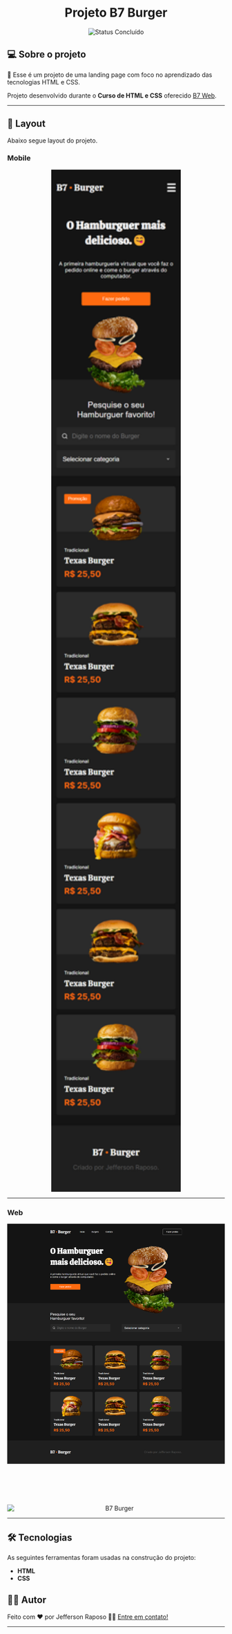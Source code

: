 ##
<h1 align="center">Projeto B7 Burger</h1>

<p align="center">
	<img alt="Status Concluído" src="https://img.shields.io/badge/STATUS-CONCLU%C3%8DDO-brightgreen">
</p>

## 💻 Sobre o projeto

📄 Esse é um projeto de uma landing page com foco no aprendizado das tecnologias HTML e CSS.

Projeto desenvolvido durante o **Curso de HTML e CSS** oferecido [B7 Web](https://lp.b7web.com.br/).

---

## 🎨 Layout

Abaixo segue layout do projeto.

### Mobile

<p align="center" style="display: flex; align-items: flex-start; justify-content: center;">
  <img alt="Nome do Projeto" title="Nome do Projeto" src="assets/layout/mobile.png" width="300px">

---

### Web

<p align="center" style="display: flex; flex-direction: column; justify-content: center; align-items:center; gap: 30px;">
  <img alt="B7 Burger" title="B7 Burger" src="assets/layout/web.png" width="800px"></br></br>
  <img alt="B7 Burger" title="B7 Burger" src="assets/layout/layoutweb.gif" width="800px">

</p>

---

## 🛠 Tecnologias

As seguintes ferramentas foram usadas na construção do projeto:


-   **HTML**
-   **CSS**


## 🧙‍♂️ Autor

Feito com ❤️ por Jefferson Raposo 👋🏽 [Entre em contato!](https://www.linkedin.com/in/jefferson-raposo/)

---

